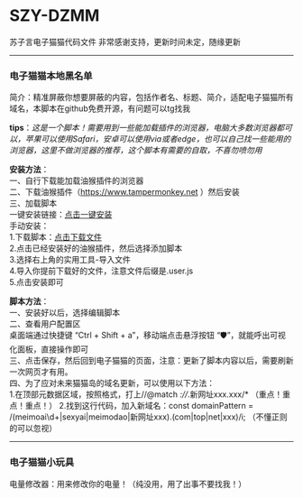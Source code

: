 # SZY-DZMM
苏子言电子猫猫代码文件
非常感谢支持，更新时间未定，随缘更新

---  
### 电子猫猫本地黑名单   
简介：精准屏蔽你想要屏蔽的内容，包括作者名、标题、简介，适配电子猫猫所有域名，本脚本在github免费开源，有问题可以tg找我  

**tips**：*这是一个脚本！需要用到一些能加载插件的浏览器，电脑大多数浏览器都可以，苹果可以使用Safari，安卓可以使用via或者edge，也可以自己找一些能用的浏览器，这里不做浏览器的推荐，这个脚本有需要的自取，不喜勿喷勿用*   

**安装方法**：   
一、自行下载能加载油猴插件的浏览器   
二、下载油猴插件（https://www.tampermonkey.net ）然后安装   
三、加载脚本   
一键安装链接：[点击一键安装](https://raw.githubusercontent.com/Suziyan-528/SZY-DZMM/refs/heads/main/%E7%94%B5%E5%AD%90%E7%8C%AB%E7%8C%AB%E6%99%BA%E8%83%BD%E5%B7%A5%E5%85%B7%E7%AE%B1/%E6%99%BA%E8%83%BD%E5%B7%A5%E5%85%B7%E7%AE%B1.user.js)    
手动安装：  
1.下载脚本：[点击下载文件](https://github.com/Suziyan-528/SZY-DZMM/releases/tag/V5.8.1)   
2.点击已经安装好的油猴插件，然后选择添加脚本   
3.选择右上角的实用工具-导入文件   
4.导入你提前下载好的文件，注意文件后缀是.user.js   
5.点击安装即可     


**脚本方法**：   
一、安装好以后，选择编辑脚本      
二、查看用户配置区    
桌面端通过快捷键 “Ctrl + Shift + a”，移动端点击悬浮按钮 “🛡️”，就能呼出可视化面板，直接操作即可   
三、点击保存，然后回到电子猫猫的页面，注意：更新了脚本内容以后，需要刷新一次网页才有用。   
四、为了应对未来猫猫岛的域名更新，可以使用以下方法：   
1.在顶部元数据区域，按照格式，打上//@match        *://*.新网址xxx.xxx/*   （重点！重点！重点！）
2.找到这行代码，加入新域名：const domainPattern = /(meimoai\d+|sexyai|meimodao|新网址xxx)\.(com|top|net|xxx)/i;   （不懂正则的可以忽视）

---
### 电子猫猫小玩具
电量修改器：用来修改你的电量！（纯没用，用了出事不要找我！）
